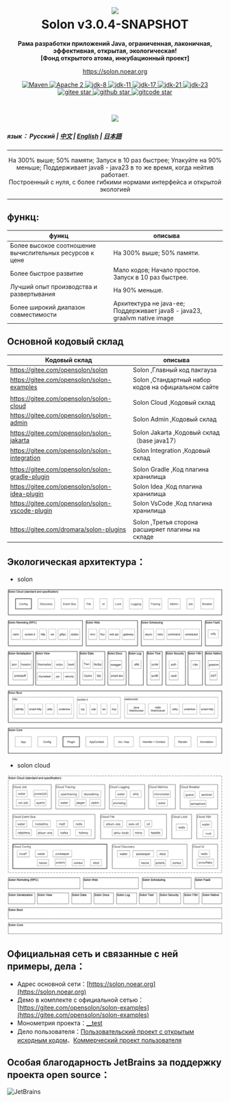 <h1 align="center" style="text-align:center;">
<img src="solon_icon.png" width="128" />
<br />
Solon v3.0.4-SNAPSHOT
</h1>
<p align="center">
	<strong>Рама разработки приложений Java, ограниченная, лаконичная, эффективная, открытая, экологическая!</strong>
    <br/>
    <strong>[Фонд открытого атома, инкубационный проект]</strong>
</p>
<p align="center">
	<a href="https://solon.noear.org/">https://solon.noear.org</a>
</p>

<p align="center">
    <a target="_blank" href="https://central.sonatype.com/search?q=org.noear%3Asolon-parent">
        <img src="https://img.shields.io/maven-central/v/org.noear/solon.svg?label=Maven%20Central" alt="Maven" />
    </a>
    <a target="_blank" href="LICENSE">
		<img src="https://img.shields.io/:License-Apache2-blue.svg" alt="Apache 2" />
	</a>
    <a target="_blank" href="https://www.oracle.com/java/technologies/javase/javase-jdk8-downloads.html">
		<img src="https://img.shields.io/badge/JDK-8-green.svg" alt="jdk-8" />
	</a>
    <a target="_blank" href="https://www.oracle.com/java/technologies/javase/jdk11-archive-downloads.html">
		<img src="https://img.shields.io/badge/JDK-11-green.svg" alt="jdk-11" />
	</a>
    <a target="_blank" href="https://www.oracle.com/java/technologies/javase/jdk17-archive-downloads.html">
		<img src="https://img.shields.io/badge/JDK-17-green.svg" alt="jdk-17" />
	</a>
    <a target="_blank" href="https://www.oracle.com/java/technologies/javase/jdk21-archive-downloads.html">
		<img src="https://img.shields.io/badge/JDK-21-green.svg" alt="jdk-21" />
	</a>
    <a target="_blank" href="https://www.oracle.com/java/technologies/javase/jdk23-archive-downloads.html">
		<img src="https://img.shields.io/badge/JDK-23-green.svg" alt="jdk-23" />
	</a>
    <br />
    <a target="_blank" href='https://gitee.com/opensolon/solon/stargazers'>
		<img src='https://gitee.com/opensolon/solon/badge/star.svg' alt='gitee star'/>
	</a>
    <a target="_blank" href='https://github.com/opensolon/solon/stargazers'>
		<img src="https://img.shields.io/github/stars/opensolon/solon.svg?style=flat&logo=github" alt="github star"/>
	</a>
    <a target="_blank" href='https://gitcode.com/opensolon/solon/star'>
		<img src='https://gitcode.com/opensolon/solon/star/badge.svg' alt='gitcode star'/>
	</a>
</p>

<br/>
<p align="center">
	<a href="https://jq.qq.com/?_wv=1027&k=kjB5JNiC">
	<img src="https://img.shields.io/badge/QQ交流群-22200020-orange"/></a>
</p>

##### язык： Русский | [中文](README_CN.md)  | [English](README_EN.md) | [日本語](README_JP.md)

<hr />

<p align="center">
На 300% выше; 50% памяти; Запуск в 10 раз быстрее; Упакуйте на 90% меньше; Поддерживает java8 - java23 в то же время, когда нейтив работает.
<br/>
Построенный с нуля, с более гибкими нормами интерфейса и открытой экологией
</p>
<hr />

## функц:


| функц      |  описыва | 
|---------| -------------------- | 
| Более высокое соотношение вычислительных ресурсов к цене | На 300% выше; 50% памяти.    |
| Более быстрое развитие | Мало кодов; Начало простое. Запуск в 10 раз быстрее.     |
| Лучший опыт производства и развертывания | На 90% меньше.     |
| Более широкий диапазон совместимости | Архитектура не java-ee; Поддерживает java8 - java23, graalvm native image     |


## Основной кодовый склад


| Кодовый склад                                    | описыва                                             | 
|--------------------------------------------------|-----------------------------------------------------| 
| https://gitee.com/opensolon/solon                | Solon ,Главный код пакгауза                         | 
| https://gitee.com/opensolon/solon-examples       | Solon ,Стандартный набор кодов на официальном сайте |
|                                                  |                                                     |
| https://gitee.com/opensolon/solon-cloud          | Solon Cloud ,Кодовый склад                          | 
| https://gitee.com/opensolon/solon-admin          | Solon Admin ,Кодовый склад                          | 
| https://gitee.com/opensolon/solon-jakarta        | Solon Jakarta ,Кодовый склад（base java17）           | 
| https://gitee.com/opensolon/solon-integration    | Solon Integration ,Кодовый склад                    | 
|                                                  |                                                     |
| https://gitee.com/opensolon/solon-gradle-plugin  | Solon Gradle ,Код плагина хранилища                 | 
| https://gitee.com/opensolon/solon-idea-plugin    | Solon Idea ,Код плагина хранилища                   | 
| https://gitee.com/opensolon/solon-vscode-plugin  | Solon VsCode ,Код плагина хранилища                 | 
|                                                  |                                                     |
| https://gitee.com/dromara/solon-plugins          | Solon ,Третья сторона расширяет плагины на складе                                             | 



## Экологическая архитектура：

* solon

<img src="solon_schema.png" width="700" />

* solon cloud

<img src="solon_cloud_schema.png" width="700" />

## Официальная сеть и связанные с ней примеры, дела：

* Адрес основной сети：[https://solon.noear.org](https://solon.noear.org)
* Демо в комплекте с официальной сетью：[https://gitee.com/opensolon/solon-examples](https://gitee.com/opensolon/solon-examples)
* Монометрия проекта：[__test](./__test/) 
* Дело пользователя：[Пользовательский проект с открытым исходным кодом](https://solon.noear.org/article/555)、[Коммерческий проект пользователя](https://solon.noear.org/article/cases)


## Особая благодарность JetBrains за поддержку проекта open source：

<a href="https://jb.gg/OpenSourceSupport">
  <img src="https://user-images.githubusercontent.com/8643542/160519107-199319dc-e1cf-4079-94b7-01b6b8d23aa6.png" align="left" height="100" width="100"  alt="JetBrains">
</a>

